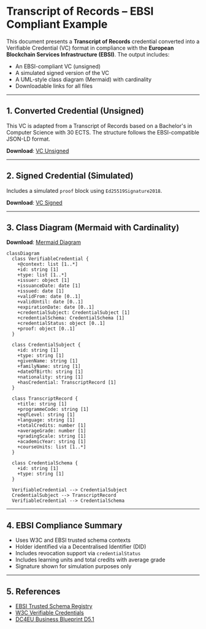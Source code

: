 
# Transcript of Records – EBSI Compliant Example

This document presents a **Transcript of Records** credential converted into a Verifiable Credential (VC) format in compliance with the **European Blockchain Services Infrastructure (EBSI)**. The output includes:

- An EBSI-compliant VC (unsigned)
- A simulated signed version of the VC
- A UML-style class diagram (Mermaid) with cardinality
- Downloadable links for all files

---

## 1. Converted Credential (Unsigned)

This VC is adapted from a Transcript of Records based on a Bachelor's in Computer Science with 30 ECTS. The structure follows the EBSI-compatible JSON-LD format.

**Download**: [VC Unsigned](./TranscriptOfRecords-EBSI-VC-unsigned.json)

---

## 2. Signed Credential (Simulated)

Includes a simulated `proof` block using `Ed25519Signature2018`.

**Download**: [VC Signed](./TranscriptOfRecords-EBSI-VC-signed.json)

---

## 3. Class Diagram (Mermaid with Cardinality)

**Download**: [Mermaid Diagram](./TranscriptOfRecords-mermaid-diagram.md)


```mermaid
classDiagram
  class VerifiableCredential {
    +@context: list [1..*]
    +id: string [1]
    +type: list [1..*]
    +issuer: object [1]
    +issuanceDate: date [1]
    +issued: date [1]
    +validFrom: date [0..1]
    +validUntil: date [0..1]
    +expirationDate: date [0..1]
    +credentialSubject: CredentialSubject [1]
    +credentialSchema: CredentialSchema [1]
    +credentialStatus: object [0..1]
    +proof: object [0..1]
  }

  class CredentialSubject {
    +id: string [1]
    +type: string [1]
    +givenName: string [1]
    +familyName: string [1]
    +dateOfBirth: string [1]
    +nationality: string [1]
    +hasCredential: TranscriptRecord [1]
  }

  class TranscriptRecord {
    +title: string [1]
    +programmeCode: string [1]
    +eqfLevel: string [1]
    +language: string [1]
    +totalCredits: number [1]
    +averageGrade: number [1]
    +gradingScale: string [1]
    +academicYear: string [1]
    +courseUnits: list [1..*]
  }

  class CredentialSchema {
    +id: string [1]
    +type: string [1]
  }

  VerifiableCredential --> CredentialSubject
  CredentialSubject --> TranscriptRecord
  VerifiableCredential --> CredentialSchema
```


---

## 4. EBSI Compliance Summary

- Uses W3C and EBSI trusted schema contexts
- Holder identified via a Decentralised Identifier (DID)
- Includes revocation support via `credentialStatus`
- Includes learning units and total credits with average grade
- Signature shown for simulation purposes only

---

## 5. References

- [EBSI Trusted Schema Registry](https://api-pilot.ebsi.eu/trusted-schemas-registry/)
- [W3C Verifiable Credentials](https://www.w3.org/TR/vc-data-model/)
- [DC4EU Business Blueprint D5.1](https://www.dc4eu.eu/)
